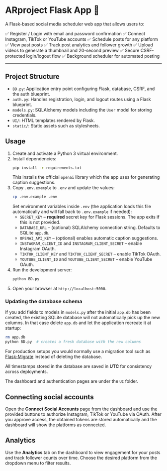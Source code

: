 # ARproject Flask App 🚀

A Flask-based social media scheduler web app that allows users to:

✅ Register / Login with email and password confirmation
✅ Connect Instagram, TikTok or YouTube accounts
✅ Schedule posts for any platform
✅ View past posts
✅ Track post analytics and follower growth
✅ Upload videos to generate a thumbnail and 20-second preview
✅ Secure CSRF-protected login/logout flow
✅ Background scheduler for automated posting

---

## Project Structure

- `BD.py`: Application entry point configuring Flask, database, CSRF, and the auth blueprint.
- `auth.py`: Handles registration, login, and logout routes using a Flask blueprint.
- `models.py`: SQLAlchemy models including the `User` model for storing credentials.
- `UI/`: HTML templates rendered by Flask.
- `static/`: Static assets such as stylesheets.

## Usage

1. Create and activate a Python 3 virtual environment.
2. Install dependencies:
   ```bash
   pip install -r requirements.txt
   ```
   This installs the official `openai` library which the app uses for generating caption suggestions.
3. Copy `.env.example` to `.env` and update the values:
   ```bash
   cp .env.example .env
   ```
   Set environment variables inside `.env` (the application loads this file automatically and will fall back to `.env.example` if needed):
   - `SECRET_KEY` – **required** secret key for Flask sessions. The app exits if this is not provided.
   - `DATABASE_URL` – (optional) SQLAlchemy connection string. Defaults to SQLite `app.db`.
   - `OPENAI_API_KEY` – (optional) enables automatic caption suggestions.
   - `INSTAGRAM_CLIENT_ID` and `INSTAGRAM_CLIENT_SECRET` – enable Instagram OAuth.
   - `TIKTOK_CLIENT_KEY` and `TIKTOK_CLIENT_SECRET` – enable TikTok OAuth.
   - `YOUTUBE_CLIENT_ID` and `YOUTUBE_CLIENT_SECRET` – enable YouTube OAuth.
4. Run the development server:
   ```bash
   python BD.py
   ```
5. Open your browser at `http://localhost:5000`.

### Updating the database schema

If you add fields to models in `models.py` after the initial `app.db` has been
created, the existing SQLite database will not automatically pick up the new
columns. In that case delete `app.db` and let the application recreate it at
startup:

```bash
rm app.db
python BD.py  # creates a fresh database with the new columns
```

For production setups you would normally use a migration tool such as
[Flask-Migrate](https://flask-migrate.readthedocs.io/) instead of deleting the
database.

All timestamps stored in the database are saved in **UTC** for consistency
across deployments.

The dashboard and authentication pages are under the `UI` folder.

## Connecting social accounts

Open the **Connect Social Accounts** page from the dashboard and use the
provided buttons to authorize Instagram, TikTok or YouTube via OAuth. After you
approve access, the obtained tokens are stored automatically and the dashboard
will show the platforms as connected.

## Analytics

Use the **Analytics** tab on the dashboard to view engagement for your posts and
track follower counts over time. Choose the desired platform from the dropdown
menu to filter results.
